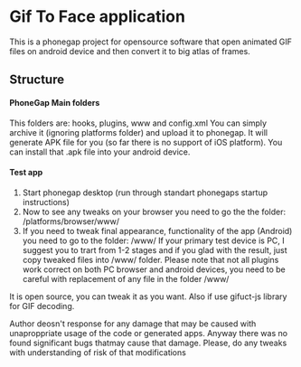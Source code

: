 # Gif To Face application
This is a phonegap project for opensource software that open animated GIF files on android device and then convert it to
big atlas of frames.

## Structure

#### PhoneGap Main folders

This folders are: hooks, plugins, www and config.xml
You can simply archive it (ignoring platforms folder) and upload it to phonegap. It will generate APK file for you (so far there is no support of iOS platform).
You can install that .apk file into your android device.

#### Test app

1. Start phonegap desktop (run through standart phonegaps startup instructions)
2. Now to see any tweaks on your browser you need to go the the folder: /platforms/browser/www/
3. If you need to tweak final appearance, functionality of the app (Android) you need to go to the folder: /www/
If your primary test device is PC, I suggest you to trart from 1-2 stages and if you glad with the result, just copy tweaked files into /www/ folder.
Please note that not all plugins work correct on both PC browser and android devices, you need to be careful with replacement of any file in the folder /www/

It is open source, you can tweak it as you want. Also if use gifuct-js library for GIF decoding.

Author deosn't response for any damage that may be caused with unaproppriate usage of the code or generated apps. Anyway there was no found significant bugs thatmay cause that damage. Please, do any tweaks with understanding of risk of that modifications




